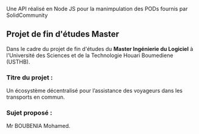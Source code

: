 Une API réalisé en Node JS pour la manimpulation des PODs fournis par SolidCommunity

## Projet de fin d'études Master 
Dans le cadre du projet de fin d'études du **Master Ingénierie du Logiciel** à l'Université des Sciences et de la Technologie Houari Boumediene (USTHB).

### Titre du projet : 
Un écosystème décentralisé pour l’assistance des voyageurs dans les transports en commun.

### Sujet proposé : 
Mr BOUBENIA Mohamed.
